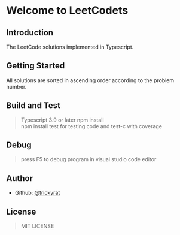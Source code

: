 # Welcome to LeetCodets

## Introduction

The LeetCode solutions implemented in Typescript.  

## Getting Started

All solutions are sorted in ascending order according to the problem number.  

## Build and Test

> Typescript 3.9 or later
> npm install  
> npm install test for testing code and test-c with coverage

## Debug

> press F5 to debug program in visual studio code editor

## Author

- Github: [@trickyrat](https://github.com/trickyrat)

## License

> MIT LICENSE
